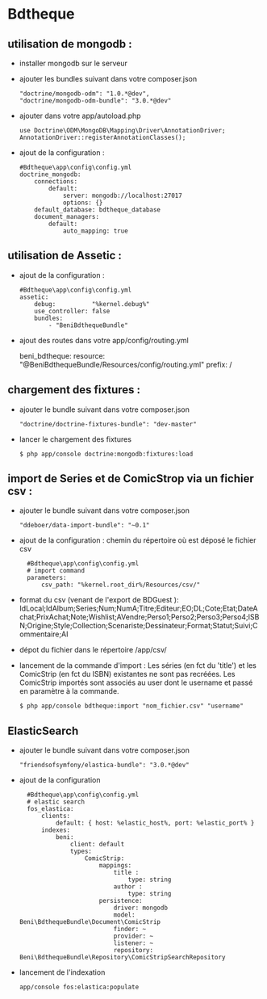 Bdtheque
========================

utilisation de mongodb :
----------------------------------

*   installer mongodb sur le serveur
*   ajouter les bundles suivant dans votre composer.json

		"doctrine/mongodb-odm": "1.0.*@dev",
		"doctrine/mongodb-odm-bundle": "3.0.*@dev"

*   ajouter dans votre app/autoload.php

		use Doctrine\ODM\MongoDB\Mapping\Driver\AnnotationDriver;
		AnnotationDriver::registerAnnotationClasses();

*	ajout de la configuration :

		#Bdtheque\app\config\config.yml
		doctrine_mongodb:
			connections:
				default:
					server: mongodb://localhost:27017
					options: {}
			default_database: bdtheque_database
			document_managers:
				default:
					auto_mapping: true

utilisation de Assetic :
----------------------------------

*	ajout de la configuration :

		#Bdtheque\app\config\config.yml
		assetic:
            debug:          "%kernel.debug%"
            use_controller: false
            bundles:
                - "BeniBdthequeBundle"

*   ajout des routes dans votre app/config/routing.yml

	beni_bdtheque:
        resource: "@BeniBdthequeBundle/Resources/config/routing.yml"
        prefix:   /

chargement des fixtures :
----------------------------------

*   ajouter le bundle suivant dans votre composer.json

		"doctrine/doctrine-fixtures-bundle": "dev-master"

*   lancer le chargement des fixtures

		$ php app/console doctrine:mongodb:fixtures:load

import de Series et de ComicStrop via un fichier csv :
----------------------------------

*   ajouter le bundle suivant dans votre composer.json

		"ddeboer/data-import-bundle": "~0.1"

* ajout de la configuration : chemin du répertoire où est déposé le fichier csv

		#Bdtheque\app\config\config.yml
		# import command
        parameters:
            csv_path: "%kernel.root_dir%/Resources/csv/"

*   format du csv (venant de l'export de BDGuest ): IdLocal;IdAlbum;Series;Num;NumA;Titre;Editeur;EO;DL;Cote;Etat;DateAchat;PrixAchat;Note;Wishlist;AVendre;Perso1;Perso2;Perso3;Perso4;ISBN;Origine;Style;Collection;Scenariste;Dessinateur;Format;Statut;Suivi;Commentaire;AI
*   dépot du fichier dans le répertoire /app/csv/
*   lancement de la commande d'import :
        Les séries (en fct du 'title') et les ComicStrip (en fct du ISBN) existantes ne sont pas recréées.
        Les ComicStrip importés sont associés au user dont le username et passé en paramètre à la commande.

		$ php app/console bdtheque:import "nom_fichier.csv" "username"

ElasticSearch
----------------------------------

*   ajouter le bundle suivant dans votre composer.json

		"friendsofsymfony/elastica-bundle": "3.0.*@dev"

* ajout de la configuration

		#Bdtheque\app\config\config.yml
		# elastic search
		fos_elastica:
			clients:
				default: { host: %elastic_host%, port: %elastic_port% }
			indexes:
				beni:
					client: default
					types:
						ComicStrip:
							mappings:
								title :
									type: string
								author :
									type: string
							persistence:
								driver: mongodb
								model: Beni\BdthequeBundle\Document\ComicStrip
								finder: ~
								provider: ~
								listener: ~
								repository: Beni\BdthequeBundle\Repository\ComicStripSearchRepository

*   lancement de l'indexation

		app/console fos:elastica:populate
